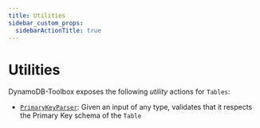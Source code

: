 ```yaml
---
title: Utilities
sidebar_custom_props:
  sidebarActionTitle: true
---
```


# Utilities

DynamoDB-Toolbox exposes the following _utility_ actions for `Tables`:

- [`PrimaryKeyParser`](../7-parse-primary-key/index.md): Given an input of any type, validates that it respects the Primary Key schema of the `Table`
